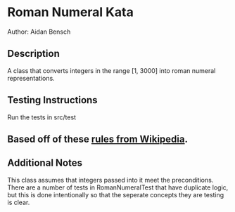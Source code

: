 # Roman Numeral Kata
Author: Aidan Bensch
## Description
A class that converts integers in the range [1, 3000] into roman numeral representations.
## Testing Instructions
Run the tests in src/test
## Based off of these [rules from Wikipedia](https://en.wikipedia.org/wiki/Roman_numerals).
## Additional Notes
This class assumes that integers passed into it meet the preconditions.<br>
There are a number of tests in RomanNumeralTest that have duplicate logic, but this is done intentionally so that the seperate concepts they are testing is clear.
